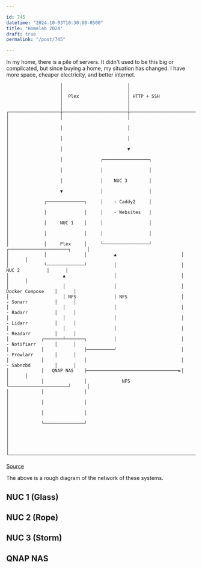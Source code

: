 ```yaml
---

id: 745
datetime: "2024-10-03T10:30:00-0500"
title: "Homelab 2024"
draft: true
permalink: "/post/745"

---
```


In my home, there is a pile of servers. It didn't used to be this big or complicated, but since buying a home, my situation has changed. I have more space, cheaper electricity, and better internet. 

```
                    │                        │
                    │                        │
                    │  Plex                  │ HTTP + SSH
                    │                        │
                    │                        │
┌───────────────────┼────────────────────────┼─────────────────────────────────────────────────┐
│                   │                        │                                                 │
│                   │                        │                                                 │
│                   │                        │                                                 │
│                   │                        ▼                                                 │
│                   │              ┌─────────────────┐                                         │
│                   │              │                 │                                         │
│                   │              │    NUC 3        │                                         │
│                   ▼              │                 │                                         │
│             ┌──────────────┐     │    - Caddy2     │                                         │
│             │              │     │    - Websites   │                                         │
│             │     NUC 1    │     │                 │                                         │
│             │              │     │                 │                                         │
│             │     Plex     │     └─────────────────┘           ┌──────────────────────┐      │
│             │              │          ▲                        │                      │      │
│             └──────────────┘          │                        │       NUC 2          │      │
│                    ▲                  │                        │                      │      │
│                    │                  │                        │    Docker Compose    │      │
│                    │ NFS              │ NFS                    │    - Sonarr          │      │
│                    │                  │                        │    - Radarr          │      │
│                    │                  │                        │    - Lidarr          │      │
│                    │                  │                        │    - Readarr         │      │
│            ┌───────┴───────┐          │                        │    - Notifiarr       │      │
│            │               ├──────────┘                        │    - Prowlarr        │      │
│            │               │                                   │    - Sabnzbd         │      │
│            │   QNAP NAS    ├──────────────────────────────────►│                      │      │
│            │               │             NFS                   └──────────────────────┘      │
│            │               │                                                                 │
│            │               │                                                                 │
│            │               │                                                                 │
│            └───────────────┘                                                                 │
│                                                                                              │
│                                                                                              │
└──────────────────────────────────────────────────────────────────────────────────────────────┘
```

[Source](https://asciiflow.com/#/share/eJztls9PwjAUx%2F%2BVplch0QkmciMYw4Esk%2BGtl%2BJqsgirGURBQmI8e%2BCwEA7%2BFcaT4a%2FZX%2BImUX61o%2B1WJELTZGu7vs%2B377WvG0APtwkswSptkxpuAuPYKMAcbOE%2B8aPuAYIPxO%2B41EOwZOQQ7EXP82IheuvHPWfF6K1Let2ogSCQKWHwIvX9QkHI2x9UgsV4qNpoWOAI2HY1K5jVIj05HSlgnJIOFgavYfCsWqcp5uozpbWOvp3GcrmWGEUzD8DdAI6n2wCqHsiRXlHrn8kHQAVpXlfAqSbkakB1rlIyrKNFeB5UsOP0jYwFcWKs1wuzdhzVk21D1zr%2BLfT3t2QODZSSymTJeJo%2FBXaekvTdrDF%2BT%2FCK0AAPK%2BWkCdc8mxzveUNS0s8ga8kqd6MUlNW9o9ALenNHfFCh7XvaISpQ89IW6FyC5oFNPez7XKE6VpoHdexsH1pz%2FwBaJ8tLFYHys9TH5oQkIsqkXffWncsSE7VqNwzeZHIvW4rl08fWgoNUpYhcPvM9j5veU9PhTU%2BAXpllC5hlW3D9GdXxZ6rEtNlf7CSheuMmbYJMAypS9hYoGzvuWc1Cjq5ygB1gQrBMMtn%2B1AmCQzj8AjzG%2FEg%3D)

The above is a rough diagram of the network of these systems.

## NUC 1 (Glass)


## NUC 2 (Rope)


## NUC 3 (Storm)


## QNAP NAS